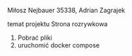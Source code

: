 Miłosz Nejbauer 35338, Adrian Zagrajek 

temat projektu
Strona rozrywkowa

1. Pobrać pliki
2. uruchomić docker compose
